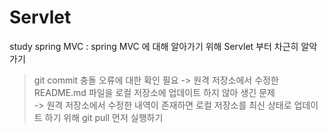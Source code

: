 # Servlet
study spring MVC : spring MVC 에 대해 알아가기 위해 Servlet 부터 차근히 알악가기
> git commit 충돌 오류에 대한 확인 필요 -> 원격 저장소에서 수정한 README.md 파일을 로컬 저장소에 업데이트 하지 않아 생긴 문제   
  -> 원격 저장소에서 수정한 내역이 존재하면 로컬 저장소를 최신 상태로 업데이트 하기 위해 git pull 먼저 실행하기
